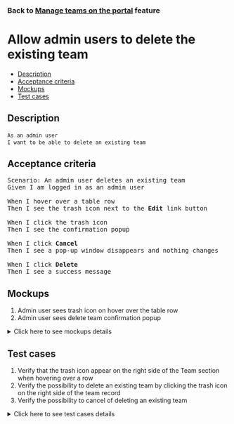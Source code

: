 ### Back to [Manage teams on the portal](../../) feature

# Allow admin users to delete the existing team

- [Description](#description)
- [Acceptance criteria](#acceptance-criteria)
- [Mockups](#mockups)
- [Test cases](#test-cases)

## Description

    As an admin user
    I want to be able to delete an existing team

## Acceptance criteria

<pre>
Scenario: An admin user deletes an existing team
Given I am logged in as an admin user

When I hover over a table row
Then I see the trash icon next to the <b>Edit</b> link button

When I click the trash icon
Then I see the confirmation popup

When I click <b>Cancel</b>
Then I see a pop-up window disappears and nothing changes

When I click <b>Delete</b>
Then I see a success message
</pre>

## Mockups

1. Admin user sees trash icon on hover over the table row
2. Admin user sees delete team confirmation popup

<details>
  <summary>Click here to see mockups details</summary>

**1. Admin user sees trash icon on hover over the table row:**

![Admin user sees trash icon on hover over the table row](/products/sport_news_portal/web_application_features/manage_the_teams/images/edit_team_form.png)

**2. Admin user sees delete team confirmation popup:**

![Admin user sees delete team confirmation popup](/products/sport_news_portal/web_application_features/manage_the_teams/images/delete_popup.png)

</details>

## Test cases

1. Verify that the trash icon appear on the right side of the Team section when hovering over a row
2. Verify the possibility to delete an existing team by clicking the trash icon on the right side of the team record
3. Verify the possibility to cancel of deleting an existing team

<details>
  <summary>Click here to see test cases details</summary>

### **#1. Verify that the trash icon appear on the right side of the Team section when hovering over a row**

|Preconditions|Steps|Expected result
--------------|-----|----------
|- Log in by admin account</br>- Go to the <b>Teams</b> configuration page|1) Hover over a row|1) The trash icon appears on the right side next to the <b>Edit</b> link|

### **#2. Verify the possibility to delete an existing team by clicking the trash icon on the right side of the team record**

|Preconditions|Steps|Expected result
--------------|-----|----------
|- Log in by admin account</br>- Go to the <b>Teams</b> configuration page|1) Hover over any team row</br>2) Click the trash icon</br>3) Click <b>Delete</b> on the popup|2) The popover with a warning appears</br>3) The team is removed|

### **#3. Verify the possibility to cancel of deleting an existing team**

|Preconditions|Steps|Expected result
--------------|-----|----------
|- Log in by admin account</br>- Go to the <b>Teams</b> configuration page|1) Hover over any team row</br>2) Click the trash icon</br>3) Click <b>Cancel</b> on the popup|2) The popover with a warning appears</br>3) The team is still present in the table|
</details>
